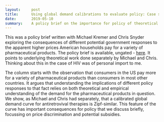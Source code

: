 ```yaml
---
layout:     post
title:      Using global demand calibrations to evaluate policy: Case study of HIV pharmaceuticals
date:       2019-05-10
summary:    A policy brief on the importance for policy of theoretical research on the global demand curve for antiretrovival therapies for HIV. Written with Michael Kremer and Chris Snyder
---
```



This was a policy brief written with Michael Kremer and Chris Snyder exploring the consequences of different potential government responses to the apparent higher prices American households pay for a variety of pharmaceutical products. The policy brief is available, ungated - [here](https://voxeu.org/article/using-global-demand-calibrations-evaluate-policy). It points to underlying theoretical work done separately by Michael and Chris. Thinking about this in the case of HIV was of personal import to me.

The column starts with the observation that consumers in the US pay more for a variety of pharmaceutical products than consumers in most other countries. It argues that understanding the implications of different policy responses to that fact relies on both theoretical and empirical understanding of the demand for the pharmaceutical products in question. We show, as Michael and Chris had separately, that a calibrated global demand curve for antiretrovival therapies is Zipf-similar. This feature of the curve has important consequences for policy that we discuss briefly, focussing on price discrimination and potential subsidies.
